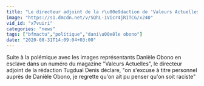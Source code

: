 ```yaml
---
title: "Le directeur adjoint de la r\u00e9daction de 'Valeurs Actuelles': 'On s'excuse \u00e0 titre personnel aupr\u00e8s de Dani\u00e8le Obono'"
image: "https://s1.dmcdn.net/v/SQhL-1VIcr4jRITCG/x240"
vid_id: "x7vuiri"
categories: "news"
tags: ["bfmactu","politique","dani\u00e8le obono"]
date: "2020-08-31T14:09:04+03:00"
---
```

Suite à la polémique avec les images représentants Danièle Obono en esclave dans un numéro du magazine &quot;Valeurs Actuelles&quot;, le directeur adjoint de la rédaction Tugdual Denis déclare, &quot;on s'excuse à titre personnel auprès de Danièle Obono, je regrette qu'on ait pu penser qu'on soit raciste&quot;
